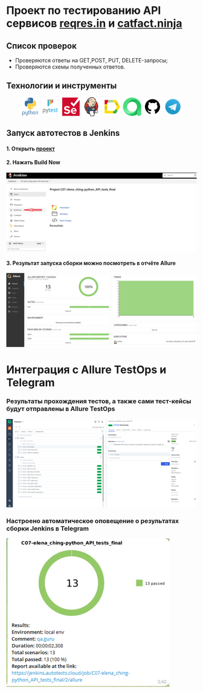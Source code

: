 # Проект по тестированию API сервисов [reqres.in](https://reqres.in) и [catfact.ninja](https://catfact.ninja)

## Список проверок
 - Проверяются ответы на GET,POST, PUT, DELETE-запросы;
 - Проверяются схемы полученных ответов.

## Технoлoгии и инструмeнты
<p align="center">
<a href="https://www.python.org/"><img src="design/icons/python.svg" width="50" height="50"  alt="Python" title="Python"/></a>
<a href="https://docs.pytest.org/"><img src="design/icons/pytest.svg" width="50" height="50"  alt="PyTest" title="PyTest"/></a>
<a href="https://www.selenium.dev//"><img src="design/icons/selenium.svg" width="50" height="50"  alt="Selenium" title="Selenium"/></a>
<a href="https://www.jenkins.io/"><img src="design/icons/jenkins.svg" width="50" height="50"  alt="Jenkins" title="Jenkins"/></a>
<a href="https://qameta.io/allure-report/"><img src="design/icons/allure.png" width="50" height="50"  alt="allure-report" title="allure-report"/></a>
<a href="https://qameta.io/allure-report/"><img src="design/icons/allure_testops.png" width="50" height="50"  alt="allure-report" title="allure-report"/></a>
<a href="https://github.com/"><img src="design/icons/github.png" width="50" height="50"  alt="Github" title="Github"/></a>
<a href="https://web.telegram.org/"><img src="design/icons/telegram.png" width="50" height="50"  alt="Telegram" title="Telegram"></a>
</p>

## Запуск автотестов в Jenkins
#### 1. Открыть <a target="_blank" href="https://jenkins.autotests.cloud/job/C07-elena_ching-python_API_tests_final/">проект</a>
#### 2. Нажать **Build Now**
![This is an image](design/jenkins_build.png)
#### 3. Результат запуска сборки можно посмотреть в отчёте Allure
![This is an image](design/allure_results.png)


# Интеграция с Allure TestOps и Telegram
### Результаты прохождения тестов, а также сами тест-кейсы будут отправлены в Allure TestOps
![This is an image](design/testopts.png)
### Настроено автоматическое оповещение о результатах сборки Jenkins в Telegram
![This is an image](design/telegram.png)
